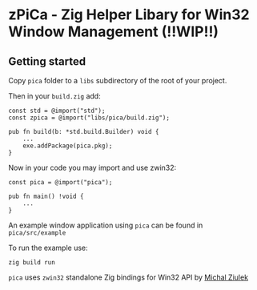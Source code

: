 # zPiCa - Zig Helper Libary for Win32 Window Management (!!WIP!!)
## Getting started

Copy `pica` folder to a `libs` subdirectory of the root of your project.

Then in your `build.zig` add:

```zig
const std = @import("std");
const zpica = @import("libs/pica/build.zig");

pub fn build(b: *std.build.Builder) void {
    ...
    exe.addPackage(pica.pkg);
}
```

Now in your code you may import and use zwin32:

```zig
const pica = @import("pica");

pub fn main() !void {
    ...
}
```
An example window application using `pica` can be found in `pica/src/example`  

To run the example use:
```
zig build run
```



`pica` uses `zwin32` standalone Zig bindings for Win32 API by [Michal Ziulek](https://github.com/michal-z) 
